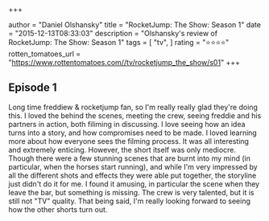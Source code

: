 +++

author = "Daniel Olshansky"
title = "RocketJump: The Show: Season 1"
date = "2015-12-13T08:33:03"
description = "Olshansky's review of RocketJump: The Show: Season 1"
tags = [
    "tv",
]
rating = "⭐⭐⭐⭐"
rotten_tomatoes_url = "https://www.rottentomatoes.com//tv/rocketjump_the_show/s01"
+++

Episode 1
-------------

Long time freddiew & rocketjump fan, so I'm really really glad they're doing this. I loved the behind the scenes, meeting the crew, seeing freddie and his partners in action, both filiming in discussing. I love seeing how an idea turns into a story, and how compromises need to be made. I loved learning more about how everyone sees the filming process. It was all interesting and extremely enticing. However, the short itself was only mediocre. Though there were a few stunning scenes that are burnt into my mind (in particular, when the horses start running), and while I'm very impressed by all the different shots and effects they were able put together, the storyline just didn't do it for me. I found it amusing, in particular the scene when they leave the bar, but something is missing. The crew is very talented, but it is still not "TV" quality. That being said, I'm really looking forward to seeing how the other shorts turn out.

